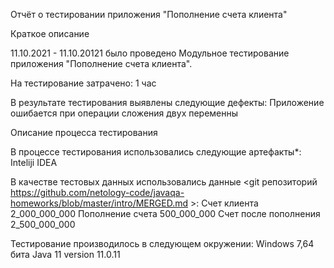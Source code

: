 Отчёт о тестировании приложения "Пополнение счета клиента"

Краткое описание

11.10.2021 - 11.10.20121 было проведено Модульное тестирование приложения "Пополнение счета клиента".

На тестирование затрачено: 1 час

В результате тестирования выявлены следующие дефекты:
Приложение ошибается при операции сложения двух переменны


Описание процесса тестирования

В процессе тестирования использовались следующие артефакты*:
Inteliji IDEA


В качестве тестовых данных использовались данные <git репозиторий https://github.com/netology-code/javaqa-homeworks/blob/master/intro/MERGED.md >:
Счет клиента 2_000_000_000
Пополнение счета 500_000_000
Счет после пополнения 2_500_000_000


Тестирование производилось в следующем окружении:
Windows 7,64 бита
Java 11 version 11.0.11
